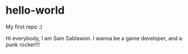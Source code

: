 # hello-world
My first repo :)

Hi everybody, I am Sam Sablawon. I wanna be a game developer, and a punk rocker!!!
